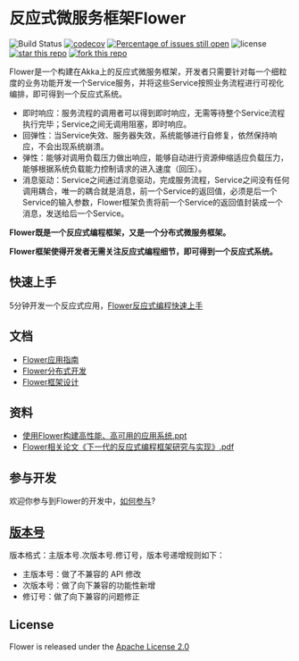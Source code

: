 # 反应式微服务框架Flower

![Build Status](https://travis-ci.org/zhihuili/flower.svg?branch=master)
[![codecov](https://codecov.io/gh/zhihuili/flower/branch/master/graph/badge.svg)](https://codecov.io/gh/zhihuili/flower)
[![Percentage of issues still open](http://isitmaintained.com/badge/open/zhihuili/flower.svg)](http://isitmaintained.com/project/zhihuili/flower "Percentage of issues still open")
![license](https://img.shields.io/github/license/zhihuili/flower.svg)
[![star this repo](http://githubbadges.com/star.svg?user=zhihuili&repo=flower&style=flat)](https://github.com/zhihuili/flower)
[![fork this repo](http://githubbadges.com/fork.svg?user=zhihuili&repo=flower&style=flat)](https://github.com/zhihuili/flower/fork)

Flower是一个构建在Akka上的反应式微服务框架，开发者只需要针对每一个细粒度的业务功能开发一个Service服务，并将这些Service按照业务流程进行可视化编排，即可得到一个反应式系统。

* 即时响应：服务流程的调用者可以得到即时响应，无需等待整个Service流程执行完毕；Service之间无调用阻塞，即时响应。
* 回弹性：当Service失效、服务器失效，系统能够进行自修复，依然保持响应，不会出现系统崩溃。
* 弹性：能够对调用负载压力做出响应，能够自动进行资源伸缩适应负载压力，能够根据系统负载能力控制请求的进入速度（回压）。
* 消息驱动：Service之间通过消息驱动，完成服务流程，Service之间没有任何调用耦合，唯一的耦合就是消息，前一个Service的返回值，必须是后一个Service的输入参数，Flower框架负责将前一个Service的返回值封装成一个消息，发送给后一个Service。

**Flower既是一个反应式编程框架，又是一个分布式微服务框架。**

**Flower框架使得开发者无需关注反应式编程细节，即可得到一个反应式系统。**

## 快速上手

5分钟开发一个反应式应用，[Flower反应式编程快速上手](/docs/quick-start.md)

## 文档

* [Flower应用指南](program-guide.md)
* [Flower分布式开发](distribution-design.md)
* [Flower框架设计](design.md)

## 资料

* [使用Flower构建高性能、高可用的应用系统.ppt](反应式编程框架Flower.pdf)
* [Flower相关论文《下一代的反应式编程框架研究与实现》.pdf](论文《下一代的反应式编程框架研究与实现》.pdf)

## 参与开发

欢迎你参与到Flower的开发中，[如何参与](CONTRIBUTING.md)?

## [版本号](https://semver.org/lang/zh-CN/)

版本格式：主版本号.次版本号.修订号，版本号递增规则如下：

* 主版本号：做了不兼容的 API 修改
* 次版本号：做了向下兼容的功能性新增
* 修订号：做了向下兼容的问题修正

## License

Flower is released under the [Apache License 2.0](https://github.com/zhihuili/flower/blob/master/LICENSE.txt)
